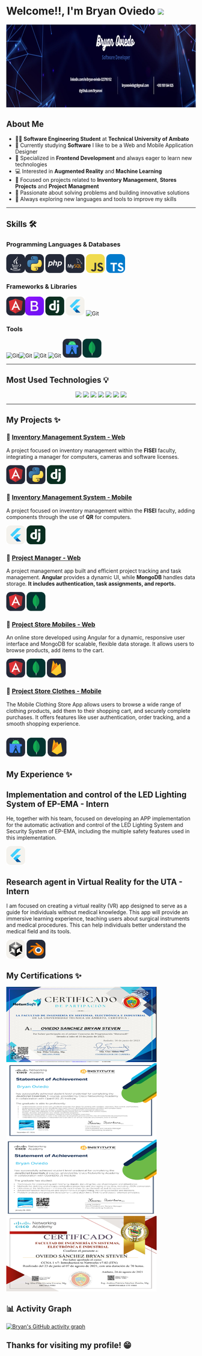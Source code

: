 # Welcome!!, I'm Bryan Oviedo <img src="https://raw.githubusercontent.com/iampavangandhi/iampavangandhi/master/gifs/Hi.gif" width="30px">

<img src="https://github.com/Bryanovi/Certificados1/blob/main/portada2.png" width="1100" height="220" />

## About Me

- 👨‍💻 **Software Engineering Student** at **Technical University of Ambato**
- 🔭 Currently studying **Software** I like to be a Web and Mobile Application Designer
- 🌱 Specialized in **Frontend Development** and always eager to learn new technologies
- 💻 Interested in **Augmented Reality** and **Machine Learning**
- 🚀 Focused on projects related to **Inventory Management**, **Stores Projects** and **Project Managment**
- 🎯 Passionate about solving problems and building innovative solutions
- 🌟 Always exploring new languages ​​and tools to improve my skills

---

## Skills 🛠️

### Programming Languages & Databases  
   <img src="https://github.com/tandpfun/skill-icons/blob/main/icons/Java-Dark.svg" width="50" height="50  " /><img src="https://github.com/tandpfun/skill-icons/blob/main/icons/Python-Dark.svg" width="50" height="50" />
     <img src="https://github.com/tandpfun/skill-icons/blob/main/icons/PHP-Dark.svg" width="50" height="50" />
     <img src="https://github.com/tandpfun/skill-icons/blob/main/icons/MySQL-Dark.svg" width="50" height="50" />
     <img src="https://github.com/tandpfun/skill-icons/blob/main/icons/JavaScript.svg" width="50" height="50" />
     <img src="https://github.com/tandpfun/skill-icons/blob/main/icons/TypeScript.svg" width="50" height="50" />
     
   
### Frameworks & Libraries  
<img src="https://github.com/tandpfun/skill-icons/blob/main/icons/Angular-Dark.svg" width="50" height="50" alt="Git"/><img src="https://github.com/tandpfun/skill-icons/blob/main/icons/Bootstrap.svg" width="50" height="50" alt="Git"/>
    <img src="https://github.com/tandpfun/skill-icons/blob/main/icons/Django.svg" width="50" height="50" alt="Git"/>
    <img src="https://github.com/tandpfun/skill-icons/blob/main/icons/Flutter-Light.svg" width="50" height="50" alt="Git"/>
    <img src="https://www.svgrepo.com/show/353912/ionic-icon.svg" width="50" height="50" alt="Git"/>
   
### Tools  
<img src="https://iconape.com/wp-content/png_logo_vector/git-icon.png" width="50" height="50" alt="Git"/><img src="https://user-images.githubusercontent.com/64439609/212556741-81407849-82c8-4926-854f-820e8a644375.png" width="50" height="50" alt="Git"/>
    <img src="https://gdm-catalog-fmapi-prod.imgix.net/ProductLogo/615f8d24-e754-4523-9466-ad180c01e728.png?auto=format,compress&size=50" width="50" height="50" alt="Git"/>
    <img src="https://user-images.githubusercontent.com/64439609/212556802-77a65ec1-aa71-4272-b603-1a57d1914678.png" width="50" height="50" alt="Git"/>
  <img src="https://github.com/tandpfun/skill-icons/blob/main/icons/AndroidStudio-Dark.svg" width="50" height="50" alt="Git"/> 
  <img src="https://github.com/tandpfun/skill-icons/blob/main/icons/MongoDB.svg" width="50" height="50" alt="Git"/> 

---

## Most Used Technologies 💡  
<div align="center">
  <img src="https://img.shields.io/badge/python%20-%2314354C.svg?&style=for-the-badge&logo=python&logoColor=white">   <img src="https://img.shields.io/badge/Java-ED8B00?style=for-the-badge&logo=java&logoColor=white">   <img src="https://img.shields.io/badge/javascript%20-%23323330.svg?&style=for-the-badge&logo=javascript&logoColor=%23F7DF1E">   <img src="https://img.shields.io/badge/html5%20-%23E34F26.svg?&style=for-the-badge&logo=html5&logoColor=white">   <img src="https://img.shields.io/badge/css3%20-%231572B6.svg?&style=for-the-badge&logo=css3&logoColor=white">   <img src="https://img.shields.io/badge/Flutter-blue?logo=flutter&amp;logoColor=white">   <img src="http://img.shields.io/badge/-VS%20Code-000000?style=for-the-badge&logo=Visual-studio-code&logoColor=blue">
</div>

---

## My Projects ✨

### 🔹 [Inventory Management System - Web](https://github.com/Invcontrol-Back/dasfrontend)
A project focused on inventory management within the **FISEI** faculty, integrating a manager for computers, cameras and software licenses.

<img src="https://github.com/tandpfun/skill-icons/blob/main/icons/Angular-Dark.svg" width="50" height="50" alt="Git"/>  <img src="https://github.com/tandpfun/skill-icons/blob/main/icons/Python-Dark.svg" width="50" height="50" />  <img src="https://github.com/tandpfun/skill-icons/blob/main/icons/Django.svg" width="50" height="50" alt="Git"/>


### 🔹 [Inventory Management System - Mobile](https://github.com/Invcontrol-Back/MovilFrontend)
A project focused on inventory management within the **FISEI** faculty, adding components through the use of **QR** for computers.

<img src="https://github.com/tandpfun/skill-icons/blob/main/icons/Flutter-Light.svg" width="50" height="50" alt="Git"/>  <img src="https://github.com/tandpfun/skill-icons/blob/main/icons/Django.svg" width="50" height="50" alt="Git"/>
    

### 🔹 [Project Manager - Web](https://github.com/Bryanovi/CONCURSO)
A project management app built and efficient project tracking and task management. **Angular** provides a dynamic UI, while **MongoDB** handles data storage. **It includes authentication, task assignments, and reports.**

<img src="https://github.com/tandpfun/skill-icons/blob/main/icons/Angular-Dark.svg" width="50" height="50" alt="Git"/>  <img src="https://github.com/tandpfun/skill-icons/blob/main/icons/MongoDB.svg" width="50" height="50" alt="Git"/> 


### 🔹 [Project Store Mobiles - Web](https://github.com/Bryanovi/Service-Telephone)
An online store developed using Angular for a dynamic, responsive user interface and MongoDB for scalable, flexible data storage. It allows users to browse products, add items to the cart.

<img src="https://github.com/tandpfun/skill-icons/blob/main/icons/Angular-Dark.svg" width="50" height="50" alt="Git"/>  <img src="https://github.com/tandpfun/skill-icons/blob/main/icons/MongoDB.svg" width="50" height="50" alt="Git"/>  <img src="https://github.com/tandpfun/skill-icons/blob/main/icons/Firebase-Dark.svg" width="50" height="50" alt="Git"/>

### 🔹 [Project Store Clothes - Mobile](https://github.com/Bryanovi/ProjectStoreClothes)
The Mobile Clothing Store App allows users to browse a wide range of clothing products, add them to their shopping cart, and securely complete purchases. It offers features like user authentication, order tracking, and a smooth shopping experience.

<img src="https://github.com/tandpfun/skill-icons/blob/main/icons/AndroidStudio-Dark.svg" width="50" height="50" alt="Git"/>   <img src="https://github.com/tandpfun/skill-icons/blob/main/icons/MongoDB.svg" width="50" height="50" alt="Git"/>  <img src="https://github.com/tandpfun/skill-icons/blob/main/icons/Firebase-Dark.svg" width="50" height="50" alt="Git"/>
---

## My Experience ✨

## Implementation and control of the LED Lighting System of EP-EMA - Intern
He, together with his team, focused on developing an APP implementation for the automatic activation and control of the LED Lighting System and Security System of EP-EMA, including the multiple safety features used in this implementation.

<img src="https://github.com/tandpfun/skill-icons/blob/main/icons/Flutter-Light.svg" width="50" height="50" alt="Git"/> 

## Research agent in Virtual Reality for the UTA - Intern
I am focused on creating a virtual reality (VR) app designed to serve as a guide for individuals without medical knowledge. This app will provide an immersive learning experience, teaching users about surgical instruments and medical procedures. This can help individuals better understand the medical field and its tools.

<img src="https://github.com/tandpfun/skill-icons/blob/main/icons/Unity-Light.svg" width="50" height="50" alt="Git"/> <img src="https://github.com/tandpfun/skill-icons/blob/main/icons/Blender-Dark.svg" width="50" height="50" alt="Git"/>

## My Certifications ✨
<div>
   <a>
<img src="https://github.com/Bryanovi/Certificados1/blob/main/HATUN.png" width="400" height="200">
   </a>
   <a><img src="https://github.com/Bryanovi/Certificados1/blob/main/JAVA1.png" width="400" height="200">
   </a>
   <a><img src="https://github.com/Bryanovi/Certificados1/blob/main/JAVA2.png" width="400" height="200">
   </a>
   <a><img src="https://github.com/Bryanovi/Certificados1/blob/main/RED.png" width="400" height="200">
   </a>
</div>

## 📊 Activity Graph

[![Bryan's GitHub activity graph](https://github-readme-activity-graph.vercel.app/graph?username=Bryanovi&theme=react-dark)](https://github.com/Bryanovi)


## Thanks for visiting my profile! 😁


